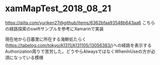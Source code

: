 # xamMapTest_2018_08_21

https://qiita.com/yuriken27@github/items/6362bfaa93548b643aa6
こちらの経路探索のswiftサンプルを参考にXamarinで実装

現在地から日暮里に所在する海鮮処たらく(https://tabelog.com/tokyo/A1311/A131105/13056383/)への経路を表示する
Authorization周りで苦労した。どうやらAlwaysではなくWhenInUseの方が必須になっている模様

